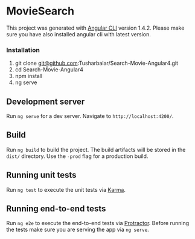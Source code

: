 # MovieSearch

This project was generated with [Angular CLI](https://github.com/angular/angular-cli) version 1.4.2.
Please make sure you have also installed angular cli with latest version.

### Installation

1) git clone git@github.com:Tusharbalar/Search-Movie-Angular4.git
2) cd Search-Movie-Angular4
3) npm install
4) ng serve

## Development server

Run `ng serve` for a dev server. Navigate to `http://localhost:4200/`.
## Build

Run `ng build` to build the project. The build artifacts will be stored in the `dist/` directory. Use the `-prod` flag for a production build.

## Running unit tests

Run `ng test` to execute the unit tests via [Karma](https://karma-runner.github.io).

## Running end-to-end tests

Run `ng e2e` to execute the end-to-end tests via [Protractor](http://www.protractortest.org/).
Before running the tests make sure you are serving the app via `ng serve`.

